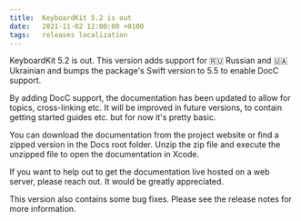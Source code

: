 ```yaml
---
title:  KeyboardKit 5.2 is out
date:   2021-11-02 12:00:00 +0100
tags:   releases localization
---
```


KeyboardKit 5.2 is out. This version adds support for 🇷🇺 Russian and 🇺🇦 Ukrainian and bumps the package's Swift version to 5.5 to enable DocC support.

By adding DocC support, the documentation has been updated to allow for topics, cross-linking etc. It will be improved in future versions, to contain getting started guides etc. but for now it's pretty basic.

You can download the documentation from the project website or find a zipped version in the Docs root folder. Unzip the zip file and execute the unzipped file to open the documentation in Xcode.

If you want to help out to get the documentation live hosted on a web server, please reach out. It would be greatly appreciated.

This version also contains some bug fixes. Please see the release notes for more information.
